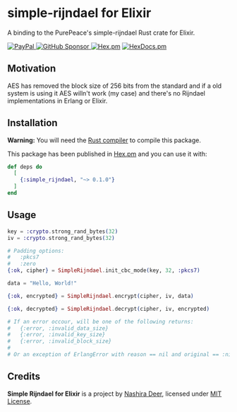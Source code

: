 # simple-rijndael for Elixir

A binding to the PurePeace's simple-rijndael Rust crate for Elixir.

[![PayPal](https://img.shields.io/badge/Paypal-003087?style=for-the-badge&logo=paypal&logoColor=%23fff)
](https://www.paypal.com/donate/?business=QQGMTC3FQAJF6&no_recurring=0&item_name=Thanks+for+donating+for+me%2C+this+helps+me+a+lot+to+continue+developing+and+maintaining+my+projects.&currency_code=USD)
[![GitHub Sponsor](https://img.shields.io/badge/GitHub%20Sponsor-181717?style=for-the-badge&logo=github&logoColor=%23fff)
](https://github.com/sponsors/nashiradeer)
[![Hex.pm](https://img.shields.io/hexpm/v/simple-rijndael?style=for-the-badge&logo=elixir&logoColor=%23fff&label=Hex.pm&labelColor=%234B275F&color=%234B275F)](https://hex.pm/packages/simple_rijndael)
[![HexDocs.pm](https://img.shields.io/badge/HexDocs.pm-4B275F?style=for-the-badge&logo=elixir&logoColor=%23fff)
](https://hexdocs.pm/simple_rijndael/)

## Motivation

AES has removed the block size of 256 bits from the standard and if a old system is using it AES willn't work (my case) and there's no Rijndael implementations in Erlang or Elixir.

## Installation

**Warning:** You will need the [Rust compiler](https://www.rust-lang.org/tools/install) to compile this package.

This package has been published in [Hex.pm](https://hex.pm/packages/simple_rinjdael) and you can use it with:

```elixir
def deps do
  [
    {:simple_rijndael, "~> 0.1.0"}
  ]
end
```

## Usage

```elixir
key = :crypto.strong_rand_bytes(32)
iv = :crypto.strong_rand_bytes(32)

# Padding options:
#   :pkcs7
#   :zero
{:ok, cipher} = SimpleRijndael.init_cbc_mode(key, 32, :pkcs7)

data = "Hello, World!"

{:ok, encrypted} = SimpleRijndael.encrypt(cipher, iv, data)

{:ok, decrypted} = SimpleRijndael.decrypt(cipher, iv, encrypted)

# If an error occour, will be one of the following returns:
#   {:error, :invalid_data_size}
#   {:error, :invalid_key_size}
#   {:error, :invalid_block_size}
#
# Or an exception of ErlangError with reason == nil and original == :nif_panicked
```
## Credits

**Simple Rijndael for Elixir** is a project by [Nashira Deer](https://github.com/nashiradeer), licensed under [MIT License](https://github.com/nashiradeer/simple-rijndael-4elixir/blob/main/LICENSE.txt).
